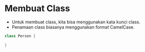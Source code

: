 # Membuat Class 
- Untuk membuat class, kita bisa menggunakan kata kunci class.
- Penamaan class biasanya menggunakan format CamelCase.
```java
class Person {
    
}
```